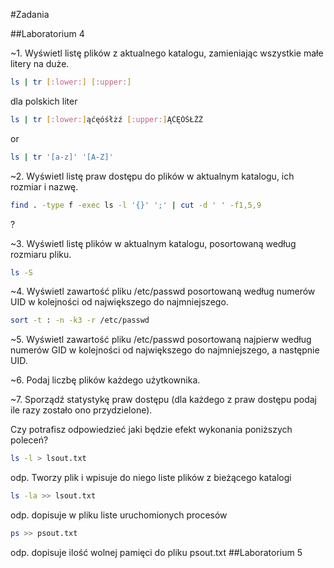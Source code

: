 #Zadania

##Laboratorium 4

~1. Wyświetl listę plików z aktualnego katalogu, zamieniając wszystkie małe litery na duże.

```sh
ls | tr [:lower:] [:upper:]
```
dla polskich liter
```sh
ls | tr [:lower:]ąćęóśłżź [:upper:]ĄĆĘÓŚŁŻŹ
```

or
```sh
ls | tr '[a-z]' '[A-Z]'
```

~2. Wyświetl listę praw dostępu do plików w aktualnym katalogu, ich rozmiar i nazwę.

```sh
find . -type f -exec ls -l '{}' ';' | cut -d ' ' -f1,5,9
```
?

~3. Wyświetl listę plików w aktualnym katalogu, posortowaną według rozmiaru pliku.

```sh
ls -S
```

~4. Wyświetl zawartość pliku /etc/passwd posortowaną według numerów UID w kolejności od największego do najmniejszego.

```sh
sort -t : -n -k3 -r /etc/passwd
```

~5. Wyświetl zawartość pliku /etc/passwd posortowaną najpierw według numerów GID w kolejności od największego do najmniejszego, a następnie UID.

~6. Podaj liczbę plików każdego użytkownika.

~7. Sporządź statystykę praw dostępu (dla każdego z praw dostępu podaj ile razy zostało ono przydzielone).

Czy potrafisz odpowiedzieć jaki będzie efekt wykonania poniższych poleceń?

```sh
ls -l > lsout.txt
```
odp. Tworzy plik i wpisuje do niego liste plików z bieżącego katalogi
```sh                
ls -la >> lsout.txt                        
```
odp. dopisuje w pliku liste uruchomionych procesów 
```sh
ps >> psout.txt                            
```
odp. dopisuje ilość wolnej pamięci do pliku psout.txt
##Laboratorium 5
```
